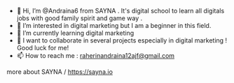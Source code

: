 - 👋 Hi, I’m @Andraina6 from SAYNA . It's digital school to learn all digitals jobs with good family spirit and game way . 
- 👀 I’m interested in digital marketing but I am a beginner in this field.
- 🌱 I’m currently learning digital marketing 
- 💞️ I want to collaborate in several projects especially in digital marketing ! Good luck for me!  
- 📫 How to reach me : raherinandraina12ajf@gmail.com


<!---
Andraina6/Andraina6 is a ✨ special ✨ repository because its `README.md` (this file) appears on your GitHub profile.
You can click the Preview link to take a look at your changes.
--->
more about SAYNA / https://sayna.io
